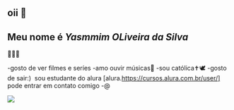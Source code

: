 ## oii 💖
## Meu nome é _Yasmmim OLiveira da Silva_
💋💅😽

-gosto de ver filmes e seríes
-amo ouvir músicas🎵
-sou católica✝️🕊️
-gosto de sair:) 
![]()
sou estudante do alura [alura.https://cursos.alura.com.br/user/]
pode entrar em contato comigo
-@


![](https://media1.tenor.com/m/2pnoi_0OwGkAAAAC/sleepy-powerpuff-girls.gif)
